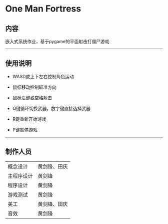 # One Man Fortress

## 内容

嵌入式系统作业，基于pygame的平面射击打僵尸游戏

---

## 使用说明

* WASD或上下左右控制角色运动

* 鼠标移动控制瞄准方向

* 鼠标左键或空格射击

* Q键循环切换武器，数字键直接选择武器

* R键重新开始游戏

* P键暂停游戏

---

## 制作人员

|           |             |
| --------  | ----------- |
| 概念设计  | 黄剑锋、田庆  |
| 主程序设计| 黄剑锋        |
| 程序设计  | 黄剑锋        |
| 游戏测试  | 黄剑锋        |
| 美工      | 黄剑锋、田庆  |
| 音效      | 黄剑锋        |

